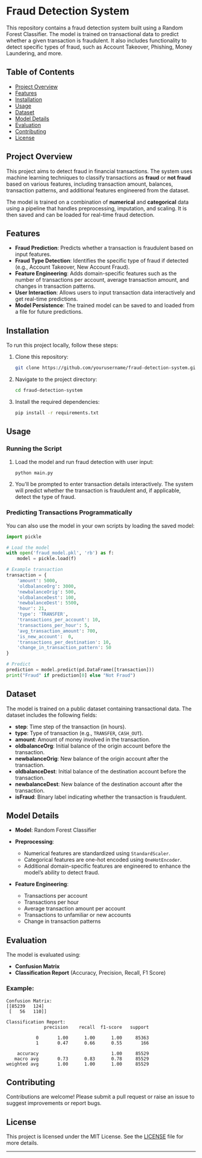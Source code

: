 # Fraud Detection System

This repository contains a fraud detection system built using a Random Forest Classifier. The model is trained on transactional data to predict whether a given transaction is fraudulent. It also includes functionality to detect specific types of fraud, such as Account Takeover, Phishing, Money Laundering, and more.

## Table of Contents
- [Project Overview](#project-overview)
- [Features](#features)
- [Installation](#installation)
- [Usage](#usage)
- [Dataset](#dataset)
- [Model Details](#model-details)
- [Evaluation](#evaluation)
- [Contributing](#contributing)
- [License](#license)

## Project Overview

This project aims to detect fraud in financial transactions. The system uses machine learning techniques to classify transactions as **fraud** or **not fraud** based on various features, including transaction amount, balances, transaction patterns, and additional features engineered from the dataset.

The model is trained on a combination of **numerical** and **categorical** data using a pipeline that handles preprocessing, imputation, and scaling. It is then saved and can be loaded for real-time fraud detection.

## Features

- **Fraud Prediction**: Predicts whether a transaction is fraudulent based on input features.
- **Fraud Type Detection**: Identifies the specific type of fraud if detected (e.g., Account Takeover, New Account Fraud).
- **Feature Engineering**: Adds domain-specific features such as the number of transactions per account, average transaction amount, and changes in transaction patterns.
- **User Interaction**: Allows users to input transaction data interactively and get real-time predictions.
- **Model Persistence**: The trained model can be saved to and loaded from a file for future predictions.

## Installation

To run this project locally, follow these steps:

1. Clone this repository:
    ```bash
    git clone https://github.com/yourusername/fraud-detection-system.git
    ```
2. Navigate to the project directory:
    ```bash
    cd fraud-detection-system
    ```
3. Install the required dependencies:
    ```bash
    pip install -r requirements.txt
    ```

## Usage

### Running the Script

1. Load the model and run fraud detection with user input:
    ```bash
    python main.py
    ```

2. You'll be prompted to enter transaction details interactively. The system will predict whether the transaction is fraudulent and, if applicable, detect the type of fraud.

### Predicting Transactions Programmatically

You can also use the model in your own scripts by loading the saved model:
```python
import pickle

# Load the model
with open('fraud_model.pkl', 'rb') as f:
    model = pickle.load(f)

# Example transaction
transaction = {
    'amount': 5000,
    'oldbalanceOrg': 3000,
    'newbalanceOrig': 500,
    'oldbalanceDest': 100,
    'newbalanceDest': 5500,
    'hour': 21,
    'type': 'TRANSFER',
    'transactions_per_account': 10,
    'transactions_per_hour': 5,
    'avg_transaction_amount': 700,
    'is_new_account':  0,
    'transactions_per_destination': 10,
    'change_in_transaction_pattern': 50
}

# Predict
prediction = model.predict(pd.DataFrame([transaction]))
print("Fraud" if prediction[0] else "Not Fraud")
```

## Dataset

The model is trained on a public dataset containing transactional data. The dataset includes the following fields:

- **step**: Time step of the transaction (in hours).
- **type**: Type of transaction (e.g., `TRANSFER`, `CASH_OUT`).
- **amount**: Amount of money involved in the transaction.
- **oldbalanceOrg**: Initial balance of the origin account before the transaction.
- **newbalanceOrig**: New balance of the origin account after the transaction.
- **oldbalanceDest**: Initial balance of the destination account before the transaction.
- **newbalanceDest**: New balance of the destination account after the transaction.
- **isFraud**: Binary label indicating whether the transaction is fraudulent.

## Model Details

- **Model**: Random Forest Classifier
- **Preprocessing**:
  - Numerical features are standardized using `StandardScaler`.
  - Categorical features are one-hot encoded using `OneHotEncoder`.
  - Additional domain-specific features are engineered to enhance the model’s ability to detect fraud.
  
- **Feature Engineering**:
  - Transactions per account
  - Transactions per hour
  - Average transaction amount per account
  - Transactions to unfamiliar or new accounts
  - Change in transaction patterns

## Evaluation

The model is evaluated using:
- **Confusion Matrix**
- **Classification Report** (Accuracy, Precision, Recall, F1 Score)

### Example:

```
Confusion Matrix:
[[85239   124]
 [   56   110]]

Classification Report:
              precision    recall  f1-score   support

           0       1.00      1.00      1.00     85363
           1       0.47      0.66      0.55       166

    accuracy                           1.00     85529
   macro avg       0.73      0.83      0.78     85529
weighted avg       1.00      1.00      1.00     85529
```

## Contributing

Contributions are welcome! Please submit a pull request or raise an issue to suggest improvements or report bugs.

## License

This project is licensed under the MIT License. See the [LICENSE](LICENSE) file for more details.

---

